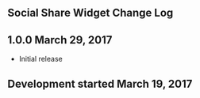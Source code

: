 Social Share Widget Change Log
------------------------------

1.0.0 March 29, 2017
--------------------
* Initial release

Development started March 19, 2017
----------------------------------